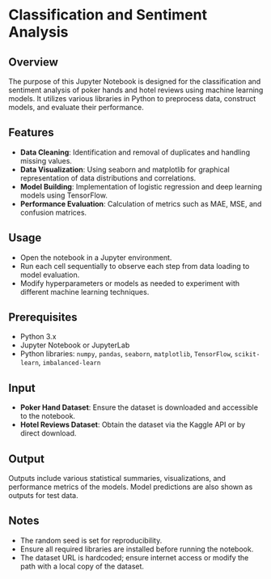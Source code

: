 # Classification and Sentiment Analysis

## Overview
The purpose of this Jupyter Notebook is designed for the classification and sentiment analysis of poker hands and hotel reviews using machine learning models. It utilizes various libraries in Python to preprocess data, construct models, and evaluate their performance.

## Features
- **Data Cleaning**: Identification and removal of duplicates and handling missing values.
- **Data Visualization**: Using seaborn and matplotlib for graphical representation of data distributions and correlations.
- **Model Building**: Implementation of logistic regression and deep learning models using TensorFlow.
- **Performance Evaluation**: Calculation of metrics such as MAE, MSE, and confusion matrices.

## Usage
- Open the notebook in a Jupyter environment.
- Run each cell sequentially to observe each step from data loading to model evaluation.
- Modify hyperparameters or models as needed to experiment with different machine learning techniques.

## Prerequisites
- Python 3.x
- Jupyter Notebook or JupyterLab
- Python libraries: `numpy`, `pandas`, `seaborn`, `matplotlib`, `TensorFlow`, `scikit-learn`, `imbalanced-learn`

## Input
- **Poker Hand Dataset**: Ensure the dataset is downloaded and accessible to the notebook.
- **Hotel Reviews Dataset**: Obtain the dataset via the Kaggle API or by direct download.

## Output
Outputs include various statistical summaries, visualizations, and performance metrics of the models. Model predictions are also shown as outputs for test data.

## Notes
- The random seed is set for reproducibility.
- Ensure all required libraries are installed before running the notebook.
- The dataset URL is hardcoded; ensure internet access or modify the path with a local copy of the dataset.

